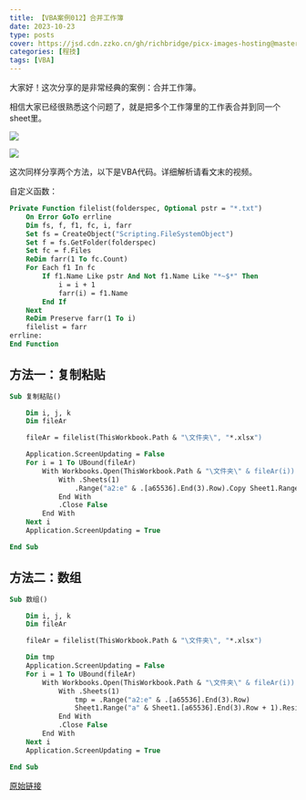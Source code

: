 ```yaml
---
title: 【VBA案例012】合并工作簿
date: 2023-10-23
type: posts
cover: https://jsd.cdn.zzko.cn/gh/richbridge/picx-images-hosting@master/thumbnail/CPA-审计.jpg
categories: [程技]
tags: [VBA]
---
```

大家好！这次分享的是非常经典的案例：合并工作簿。

相信大家已经很熟悉这个问题了，就是把多个工作簿里的工作表合并到同一个sheet里。

![](https://img.richfan.site/program/vba/vba案列/【VBA案例012】合并工作簿_1.png)

![](https://img.richfan.site/program/vba/vba案列/【VBA案例012】合并工作簿_2.gif)

这次同样分享两个方法，以下是VBA代码。详细解析请看文末的视频。

自定义函数：

```vb
Private Function filelist(folderspec, Optional pstr = "*.txt")
    On Error GoTo errline
    Dim fs, f, f1, fc, i, farr
    Set fs = CreateObject("Scripting.FileSystemObject")
    Set f = fs.GetFolder(folderspec)
    Set fc = f.Files
    ReDim farr(1 To fc.Count)
    For Each f1 In fc
        If f1.Name Like pstr And Not f1.Name Like "*~$*" Then
            i = i + 1
            farr(i) = f1.Name
        End If
    Next
    ReDim Preserve farr(1 To i)
    filelist = farr
errline:
End Function
```

## 方法一：复制粘贴

```vb
Sub 复制粘贴()

    Dim i, j, k
    Dim fileAr

    fileAr = filelist(ThisWorkbook.Path & "\文件夹\", "*.xlsx")

    Application.ScreenUpdating = False
    For i = 1 To UBound(fileAr)
        With Workbooks.Open(ThisWorkbook.Path & "\文件夹\" & fileAr(i))
            With .Sheets(1)
                .Range("a2:e" & .[a65536].End(3).Row).Copy Sheet1.Range("a" & Sheet1.[a65536].End(3).Row + 1)
            End With
            .Close False
        End With
    Next i
    Application.ScreenUpdating = True

End Sub
```

## 方法二：数组

```vb
Sub 数组()

    Dim i, j, k
    Dim fileAr

    fileAr = filelist(ThisWorkbook.Path & "\文件夹\", "*.xlsx")

    Dim tmp
    Application.ScreenUpdating = False
    For i = 1 To UBound(fileAr)
        With Workbooks.Open(ThisWorkbook.Path & "\文件夹\" & fileAr(i))
            With .Sheets(1)
                tmp = .Range("a2:e" & .[a65536].End(3).Row)
                Sheet1.Range("a" & Sheet1.[a65536].End(3).Row + 1).Resize(UBound(tmp), UBound(tmp, 2)) = tmp
            End With
            .Close False
        End With
    Next i
    Application.ScreenUpdating = True

End Sub
```

[原始链接](https://mp.weixin.qq.com/s?__biz=MzIyOTc3NzQ2NA==&mid=2247485223&idx=1&sn=40015e3160260dc67f98668769a745dc&chksm=e8bcce70dfcb47667654536773ea062c2f7eabad314ade51fa33e34e899a4b17770de329e6ac&scene=178&cur_album_id=3115603487041503237#rd)